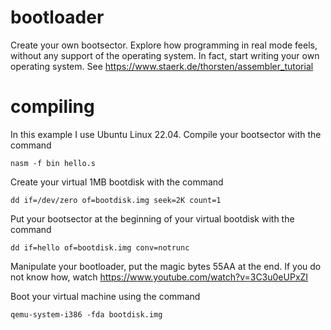 # bootloader
Create your own bootsector. Explore how programming in real mode feels, without any support of the operating system. In fact, start writing your own operating system. See https://www.staerk.de/thorsten/assembler_tutorial

# compiling
In this example I use Ubuntu Linux 22.04.
Compile your bootsector with the command
```
nasm -f bin hello.s
```

Create your virtual 1MB bootdisk with the command
```
dd if=/dev/zero of=bootdisk.img seek=2K count=1
```

Put your bootsector at the beginning of your virtual bootdisk with the command
```
dd if=hello of=bootdisk.img conv=notrunc
```

Manipulate your bootloader, put the magic bytes 55AA at the end. If you do not know how, watch https://www.youtube.com/watch?v=3C3u0eUPxZI

Boot your virtual machine using the command
```
qemu-system-i386 -fda bootdisk.img
```
